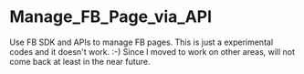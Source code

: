 # Manage_FB_Page_via_API
Use FB SDK and APIs to manage FB pages. 
This is just a experimental codes and it doesn't work. :-) Since I moved to work on other areas, will not come back at least in the near future. 

